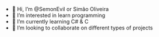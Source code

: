 - 👋 Hi, I’m @SemonEvil or Simão Oliveira
- 👀 I’m interested in learn programming
- 🌱 I’m currently learning C# & C
- 💞️ I’m looking to collaborate on different types of projects
